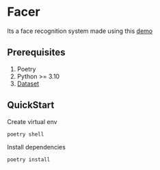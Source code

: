 # Facer

Its a face recognition system made using this [demo](https://realpython.com/face-recognition-with-python/#demo)

## Prerequisites

1. Poetry
2. Python >= 3.10
3. [Dataset](https://www.kaggle.com/datasets/adg1822/7-celebrity-images)

## QuickStart

Create virtual env

```bash
poetry shell
```

Install dependencies

```bash
poetry install
```
